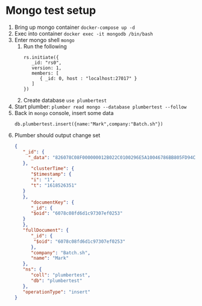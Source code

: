 # Mongo test setup

1. Bring up mongo container `docker-compose up -d`
2. Exec into container `docker exec -it mongodb /bin/bash`
3. Enter mongo shell `mongo`
   1. Run the following
      ```
      rs.initiate({
         _id: "rs0",
         version: 1,
         members: [
            { _id: 0, host : "localhost:27017" }
         ]
      })
      ```
   2. Create database `use plumbertest`
6. Start plumber: `plumber read mongo --database plumbertest --follow`
7. Back in `mongo` console, insert some data
   ```
   db.plumbertest.insert({name:"Mark",company:"Batch.sh"})
   ```
8. Plumber should output change set
   ```json
   {
      "_id": {
        "_data": "826078C08F000000012B022C0100296E5A10046786BB805FD94CADB30440A98672B49246645F696400646078C08FD6D1C97307EF02530004"
      },
         "clusterTime": {
         "$timestamp": {
         "i": "1",
         "t": "1618526351"
      }
      },
         "documentKey": {
         "_id": {
         "$oid": "6078c08fd6d1c97307ef0253"
      }
      },
      "fullDocument": {
         "_id": {
          "$oid": "6078c08fd6d1c97307ef0253"
         },
         "company": "Batch.sh",
         "name": "Mark"
      },
      "ns": {
         "coll": "plumbertest",
         "db": "plumbertest"
      },
      "operationType": "insert"
   }
   ```
